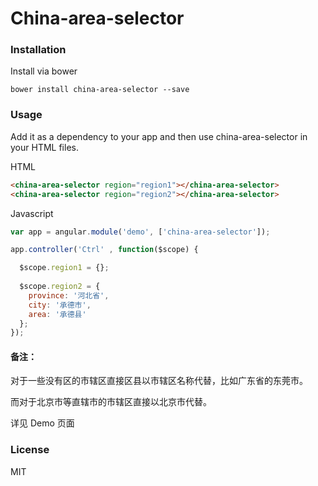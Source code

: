 # China-area-selector

### Installation

Install via bower

```shell
bower install china-area-selector --save
```

### Usage

Add it as a dependency to your app and then use china-area-selector in your HTML files.

HTML
```html
<china-area-selector region="region1"></china-area-selector>
<china-area-selector region="region2"></china-area-selector>
```

Javascript
```javascript
var app = angular.module('demo', ['china-area-selector']);

app.controller('Ctrl' , function($scope) {

  $scope.region1 = {};
  
  $scope.region2 = {
    province: '河北省',
    city: '承德市',
    area: '承德县'
  };
});
```

#### 备注：

对于一些没有区的市辖区直接区县以市辖区名称代替，比如广东省的东莞市。

而对于北京市等直辖市的市辖区直接以北京市代替。

详见 Demo 页面

### License
MIT
